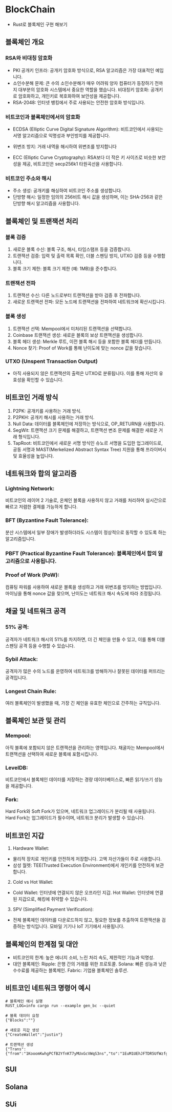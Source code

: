 # BlockChain

- Rust로 블록체인 구현 해보기

## 블록체인 개요
### RSA와 비대칭 암호화
- PKI 공개키 인프라: 공개키 암호화 방식으로, RSA 알고리즘은 가장 대표적인 예입니다.
- 소인수분해 문제: 큰 수의 소인수분해가 매우 어려워 양자 컴퓨터가 등장하기 전까지 대부분의 암호화 시스템에서 중요한 역할을 했습니다.
비대칭키 암호화: 공개키로 암호화하고, 개인키로 복호화하여 보안성을 제공합니다.
- RSA-2048: 인터넷 뱅킹에서 주로 사용되는 안전한 암호화 방식입니다.
### 비트코인과 블록체인에서의 암호화
- ECDSA (Elliptic Curve Digital Signature Algorithm): 비트코인에서 사용되는 서명 알고리즘으로 익명성과 부인방지를 제공합니다.

- 위변조 방지: 거래 내역을 해시하여 위변조를 방지합니다
- ECC (Elliptic Curve Cryptography): RSA보다 더 작은 키 사이즈로 비슷한 보안성을 제공, 비트코인은 secp256k1 타원곡선을 사용합니다.

### 비트코인 주소와 해시
- 주소 생성: 공개키를 해싱하여 비트코인 주소를 생성합니다.
- 단방향 해시: 일정한 임의의 256비트 해시 값을 생성하며, 이는 SHA-256과 같은 단방향 해시 알고리즘을 사용합니다.

## 블록체인 및 트랜잭션 처리

### 블록 검증
1. 새로운 블록 수신: 블록 구조, 해시, 타임스탬프 등을 검증합니다.
2. 트랜잭션 검증: 입력 및 출력 목록 확인, 더블 스펜딩 방지, UTXO 검증 등을 수행합니다.
3. 블록 크기 제한: 블록 크기 제한 (예: 1MB)을 준수합니다.
### 트랜잭션 전파

1. 트랜잭션 수신: 다른 노드로부터 트랜잭션을 받아 검증 후 전파합니다.
2. 새로운 트랜잭션 전파: 모든 노드에 트랜잭션을 전파하여 네트워크에 확산시킵니다.

### 블록 생성
1. 트랜잭션 선택: Mempool에서 미처리된 트랜잭션을 선택합니다.
2. Coinbase 트랜잭션 생성: 새로운 블록의 보상 트랜잭션을 생성합니다.
3. 블록 헤더 생성: Merkle 루트, 이전 블록 해시 등을 포함한 블록 헤더를 만듭니다.
4. Nonce 찾기: Proof of Work를 통해 난이도에 맞는 nonce 값을 찾습니다.

### UTXO (Unspent Transaction Output)
- 아직 사용되지 않은 트랜잭션의 출력은 UTXO로 분류됩니다. 이를 통해 자산의 유효성을 확인할 수 있습니다.

## 비트코인 거래 방식

1. P2PK: 공개키를 사용하는 거래 방식.
2. P2PKH: 공개키 해시를 사용하는 거래 방식.
3. Null Data: 데이터를 블록체인에 저장하는 방식으로, OP_RETURN을 사용합니다.
4. SegWit: 트랜잭션 크기 문제를 해결하고, 트랜잭션 변조 문제를 해결한 새로운 거래 형식입니다.
5. TapRoot: 비트코인에서 새로운 서명 방식인 슈노르 서명을 도입한 업그레이드로, 공동 서명과 MAST(Merkelized Abstract Syntax Tree) 지원을 통해 프라이버시 및 효율성을 높입니다.
  
## 네트워크와 합의 알고리즘

### Lightning Network:
비트코인의 레이어 2 기술로, 온체인 블록을 사용하지 않고 거래를 처리하여 실시간으로 빠르고 저렴한 결제를 가능하게 합니다.
### BFT (Byzantine Fault Tolerance):
분산 시스템에서 일부 장애가 발생하더라도 시스템이 정상적으로 동작할 수 있도록 하는 알고리즘입니다.
### PBFT (Practical Byzantine Fault Tolerance): 블록체인에서 합의 알고리즘으로 사용됩니다.
### Proof of Work (PoW):
컴퓨팅 파워를 사용하여 새로운 블록을 생성하고 거래 위변조를 방지하는 방법입니다. 마이닝을 통해 nonce 값을 찾으며, 난이도는 네트워크 해시 속도에 따라 조정됩니다.


## 채굴 및 네트워크 공격
### 51% 공격:
공격자가 네트워크 해시의 51%를 차지하면, 더 긴 체인을 만들 수 있고, 이를 통해 더블 스펜딩 공격 등을 수행할 수 있습니다.
### Sybil Attack:
공격자가 많은 수의 노드를 운영하여 네트워크를 방해하거나 잘못된 데이터를 퍼뜨리는 공격입니다.
### Longest Chain Rule:
여러 블록체인이 발생했을 때, 가장 긴 체인을 유효한 체인으로 간주하는 규칙입니다.

## 블록체인 보관 및 관리

### Mempool:
아직 블록에 포함되지 않은 트랜잭션을 관리하는 영역입니다. 채굴자는 Mempool에서 트랜잭션을 선택하여 새로운 블록에 포함시킵니다.
### LevelDB:
비트코인에서 블록체인 데이터를 저장하는 경량 데이터베이스로, 빠른 읽기/쓰기 성능을 제공합니다.
### Fork:
Hard Fork와 Soft Fork가 있으며, 네트워크 업그레이드가 분리될 때 사용됩니다. Hard Fork는 업그레이드가 필수이며, 네트워크 분리가 발생할 수 있습니다.

## 비트코인 지갑
1. Hardware Wallet:

- 물리적 장치로 개인키를 안전하게 저장합니다. 고액 자산가들이 주로 사용합니다.
- 삼성 월렛: TEE(Trusted Execution Environment)에서 개인키를 안전하게 보관합니다.
2. Cold vs Hot Wallet:
- Cold Wallet: 인터넷에 연결되지 않은 오프라인 지갑.
Hot Wallet: 인터넷에 연결된 지갑으로, 해킹에 취약할 수 있습니다.
3. SPV (Simplified Payment Verification):

- 전체 블록체인 데이터를 다운로드하지 않고, 필요한 정보를 추출하여 트랜잭션을 검증하는 방식입니다. 모바일 기기나 IoT 기기에서 사용됩니다.


## 블록체인의 한계점 및 대안
- 비트코인의 한계: 높은 에너지 소비, 느린 처리 속도, 제한적인 기능과 익명성.
- 대안 블록체인:
Ripple: 은행 간의 거래를 위한 프로토콜.
Solana: 빠른 성능과 낮은 수수료를 제공하는 블록체인.
Fabric: 기업용 블록체인 솔루션.

## 비트코인 네트워크 명령어 예시
```
# 블록체인 예시 실행
RUST_LOG=info cargo run --example gen_bc --quiet

# 블록 데이터 요청
{"Blocks":""}

# 새로운 지갑 생성
{"CreateWallet":"justin"}

# 트랜잭션 생성
{"Trans": {"from":"1KooomKwhgPCfB2YfnKT7yMUxGcVWqS3ns","to":"1EuM1UEhJFTDR5UfWzfghzv82bCdwRWk9E","amount":"4"}}

```

## SUI
## Solana

## SUi

## 
